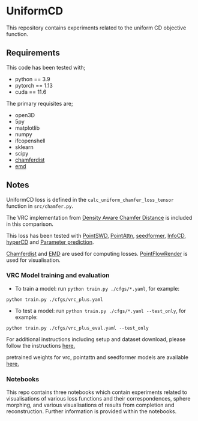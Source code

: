 # UniformCD


This repository contains experiments related to the uniform CD objective function.


## Requirements

This code has been tested with;
- python == 3.9
- pytorch == 1.13
- cuda == 11.6

The primary requisites are;
- open3D
- 5py
- matplotlib
- numpy
- ifcopenshell
- sklearn
- scipy
- [chamferdist](https://github.com/haritha-j/chamferdist)
- [emd](https://github.com/Colin97/MSN-Point-Cloud-Completion/tree/master/emd)

## Notes

UniformCD loss is defined in the `calc_uniform_chamfer_loss_tensor` function in `src/chamfer.py`. 

The VRC implementation from [Density Aware Chamfer Distance](https://github.com/wutong16/Density_aware_Chamfer_Distance) is included in this comparison.

This loss has been tested with [PointSWD](https://github.com/VinAIResearch/PointSWD), [PointAttn](https://github.com/ohhhyeahhh/PointAttN), [seedformer](https://github.com/hrzhou2/seedformer), [InfoCD](https://github.com/Zhang-VISLab/NeurIPS2023-InfoCD), [hyperCD](https://github.com/Zhang-VISLab/HyperCD) and [Parameter prediction](https://github.com/haritha-j/industrial-facility-relationships).

[Chamferdist](https://github.com/krrish94/chamferdist) and [EMD](https://github.com/Colin97/MSN-Point-Cloud-Completion/tree/master/emd) are used for computing losses. [PointFlowRender](https://github.com/zekunhao1995/PointFlowRenderer) is used for visualisation.



### VRC Model training and evaluation
  + To train a model: run `python train.py ./cfgs/*.yaml`, for example:
```
python train.py ./cfgs/vrc_plus.yaml
```
  + To test a model: run `python train.py ./cfgs/*.yaml --test_only`, for example:
```
python train.py ./cfgs/vrc_plus_eval.yaml --test_only
```

For additional instructions including setup and dataset download, please follow the instructions [here.](Density_aware_Chamfer_Distance/README.md) 

pretrained weights for vrc, pointattn and seedformer models are available [here.](https://drive.google.com/drive/folders/1WKijPnit5dKheCp82XC4ogLmgGUIxawn?usp=sharing)

### Notebooks

This repo contains three notebooks which contain experiments related to visualisations of various loss functions and their correspondences, sphere morphing, and various visualisations of results from completion and reconstruction. Further information is provided within the notebooks.
